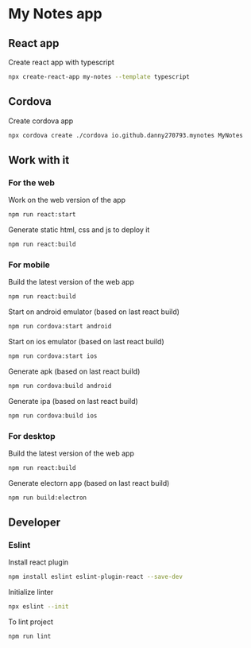 # My Notes app

## React app

Create react app with typescript

```bash
npx create-react-app my-notes --template typescript
```

## Cordova

Create cordova app

```bash
npx cordova create ./cordova io.github.danny270793.mynotes MyNotes
```

## Work with it

### For the web

Work on the web version of the app

```bash
npm run react:start
```

Generate static html, css and js to deploy it

```bash
npm run react:build
```

### For mobile

Build the latest version of the web app

```bash
npm run react:build
```

Start on android emulator (based on last react build)

```bash
npm run cordova:start android
```

Start on ios emulator (based on last react build)

```bash
npm run cordova:start ios
```

Generate apk (based on last react build)

```bash
npm run cordova:build android
```

Generate ipa (based on last react build)

```bash
npm run cordova:build ios
```

### For desktop

Build the latest version of the web app

```bash
npm run react:build
```

Generate electorn app (based on last react build)

```bash
npm run build:electron
```

## Developer

### Eslint

Install react plugin

```bash
npm install eslint eslint-plugin-react --save-dev
```

Initialize linter

```bash
npx eslint --init
```

To lint project

```bash
npm run lint
```
